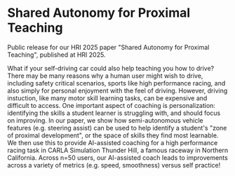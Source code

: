 # Shared Autonomy for Proximal Teaching
Public release for our HRI 2025 paper "Shared Autonomy for Proximal Teaching", published at HRI 2025. 


What if your self-driving car could also help teaching you how to drive? There may be many reasons why a human user might wish to drive, including safety critical scenarios, sports like high performance racing, and also simply for personal enjoyment with the feel of driving. However, driving instuction, like many motor skill learning tasks, can be expensive and difficult to access. One important aspect of coaching is personalization: identifying the skills a student learner is struggling with, and should focus on improving. In our paper, we show how semi-autonomous vehicle features (e.g. steering assist) can be used to help identify a student's "zone of proximal development", or the space of skills they find most learnable. We then use this to provide AI-assisted coaching for a high performance racing task in CARLA Simulation Thunder Hill, a famous raceway in Northern California. Across n=50 users, our AI-assisted coach leads to improvements across a variety of metrics (e.g. speed, smoothness) versus self practice! 

